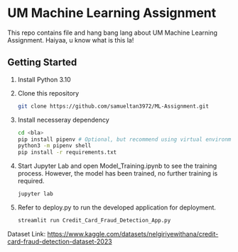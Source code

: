 # UM Machine Learning Assignment

This repo contains file and hang bang lang about UM Machine Learning Assignment. Haiyaa, u know what is this la!

## Getting Started

1. Install Python 3.10

2. Clone this repository

    ```bash
    git clone https://github.com/samueltan3972/ML-Assignment.git
    ```

3. Install necesseray dependency

    ```bash
    cd <bla>
    pip install pipenv # Optional, but recommend using virtual environment
    python3 -m pipenv shell
    pip install -r requirements.txt
    ```

4. Start Jupyter Lab and open Model_Training.ipynb to see the training process. However, the model has been trained, no further training is required.

    ```bash
    jupyter lab
    ```

5. Refer to deploy.py to run the developed application for deployment.

    ```bash
    streamlit run Credit_Card_Fraud_Detection_App.py
    ```

Dataset Link:
https://www.kaggle.com/datasets/nelgiriyewithana/credit-card-fraud-detection-dataset-2023
